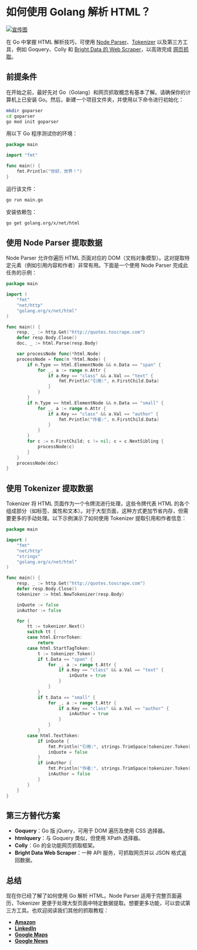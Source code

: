 # 如何使用 Golang 解析 HTML？

[![宣传图](https://github.com/bright-cn/LinkedIn-Scraper/raw/main/Proxies%20and%20scrapers%20GitHub%20bonus%20banner.png)](https://www.bright.cn/)

在 Go 中掌握 HTML 解析技巧，可使用 [Node Parser](https://www.npmjs.com/package/node-html-parser)、[Tokenizer](https://github.com/greim/html-tokenizer) 以及第三方工具，例如 Goquery、Colly 和 [Bright Data 的 Web Scraper](https://www.bright.cn/products/web-scraper)，以高效完成 [网页抓取](https://github.com/bright-cn/Awesome-Web-Scraping)。

## 前提条件

在开始之前，最好先对 Go（Golang）和网页抓取概念有基本了解。请确保你的计算机上已安装 Go。然后，新建一个项目文件夹，并使用以下命令进行初始化：

```bash
mkdir goparser
cd goparser
go mod init goparser
```

用以下 Go 程序测试你的环境：

```go
package main

import "fmt"

func main() {
    fmt.Println("你好，世界！")
}
```

运行该文件：

```bash
go run main.go
```

安装依赖包：

```bash
go get golang.org/x/net/html
```

## 使用 Node Parser 提取数据

Node Parser 允许你遍历 HTML 页面对应的 DOM（文档对象模型）。这对提取特定元素（例如引用内容和作者）非常有用。下面是一个使用 Node Parser 完成此任务的示例：

```go
package main

import (
    "fmt"
    "net/http"
    "golang.org/x/net/html"
)

func main() {
    resp, _ := http.Get("http://quotes.toscrape.com")
    defer resp.Body.Close()
    doc, _ := html.Parse(resp.Body)

    var processNode func(*html.Node)
    processNode = func(n *html.Node) {
        if n.Type == html.ElementNode && n.Data == "span" {
            for _, a := range n.Attr {
                if a.Key == "class" && a.Val == "text" {
                    fmt.Println("引用:", n.FirstChild.Data)
                }
            }
        }
        if n.Type == html.ElementNode && n.Data == "small" {
            for _, a := range n.Attr {
                if a.Key == "class" && a.Val == "author" {
                    fmt.Println("作者:", n.FirstChild.Data)
                }
            }
        }
        for c := n.FirstChild; c != nil; c = c.NextSibling {
            processNode(c)
        }
    }
    processNode(doc)
}
```

## 使用 Tokenizer 提取数据

Tokenizer 将 HTML 页面作为一个令牌流进行处理，这些令牌代表 HTML 的各个组成部分（如标签、属性和文本）。对于大型页面，这种方式更加节省内存，但需要更多的手动处理。以下示例演示了如何使用 Tokenizer 提取引用和作者信息：

```go
package main

import (
    "fmt"
    "net/http"
    "strings"
    "golang.org/x/net/html"
)

func main() {
    resp, _ := http.Get("http://quotes.toscrape.com")
    defer resp.Body.Close()
    tokenizer := html.NewTokenizer(resp.Body)

    inQuote := false
    inAuthor := false

    for {
        tt := tokenizer.Next()
        switch tt {
        case html.ErrorToken:
            return
        case html.StartTagToken:
            t := tokenizer.Token()
            if t.Data == "span" {
                for _, a := range t.Attr {
                    if a.Key == "class" && a.Val == "text" {
                        inQuote = true
                    }
                }
            }
            if t.Data == "small" {
                for _, a := range t.Attr {
                    if a.Key == "class" && a.Val == "author" {
                        inAuthor = true
                    }
                }
            }
        case html.TextToken:
            if inQuote {
                fmt.Println("引用:", strings.TrimSpace(tokenizer.Token().Data))
                inQuote = false
            }
            if inAuthor {
                fmt.Println("作者:", strings.TrimSpace(tokenizer.Token().Data))
                inAuthor = false
            }
        }
    }
}
```

## 第三方替代方案

- **Goquery**：Go 版 jQuery，可用于 DOM 遍历及使用 CSS 选择器。
- **htmlquery**：与 Goquery 类似，但使用 XPath 选择器。
- **Colly**：Go 的全功能网页抓取框架。
- **Bright Data Web Scraper**：一种 API 服务，可抓取网页并以 JSON 格式返回数据。

## 总结

现在你已经了解了如何使用 Go 解析 HTML。Node Parser 适用于完整页面遍历，Tokenizer 更便于处理大型页面中特定数据提取。想要更多功能，可以尝试第三方工具。也欢迎阅读我们其他的抓取教程：

- [**Amazon**](https://github.com/bright-cn/LinkedIn-Scraper)
- [**LinkedIn**](https://github.com/bright-cn/LinkedIn-Scraper)
- [**Google Maps**](https://github.com/bright-cn/Google-Maps-Scraper)
- [**Google News**](https://github.com/bright-cn/Google-News-Scraper)
